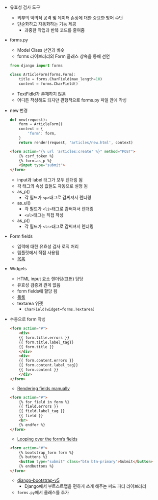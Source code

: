 - 유효성 검사 도구
    - 외부의 악의적 공격 및 데이터 손상에 대한 중요한 방어 수단
    - 단순화하고 자동화하는 기능 제공
        - 과중한 작업과 반복 코드를 줄여줌

- forms.py
    - Model Class 선언과 비슷
    - forms 라이브러리의 Form 클래스 상속을 통해 선언
    ```python
    from django import forms

    class ArticleForm(forms.Form):
        title = forms.CharField(max_length=10)
        content = forms.CharField()
    ```
    - TextFidld가 존재하지 않음
    - 어디든 작성해도 되지만 관행적으로 forms.py 파일 안에 작성

- new 변경
    ```python
    def new(request):
        form = ArticleForm()
        context = {
            'form': form,
        }
        return render(request, 'articles/new.html', context)
    ```
    ```html
    <form action="{% url 'articles:create' %}" method="POST">
        {% csrf_token %}
        {% form.as_p %}
        <input type="submit">
    </form>
    ```
    - input과 label 태그가 모두 렌더링 됨
    - 각 태그의 속성 값들도 자동으로 설정 됨
    - as_p()
        - 각 필드가 `<p>`태그로 감써져서 렌더링
    - as_ul()
        - 각 필드가 `<li>`태그로 감써져서 렌더링
        - `<ul>`태그는 직접 작성
    - as_p()
        - 각 필드가 `<tr>`태그로 감써져서 렌더링

- Form fields
    - 입력에 대한 유효성 검사 로직 처리
    - 템플릿에서 직접 사용됨
    - [목록](https://docs.djangoproject.com/ko/3.2/ref/forms/fields/)

- Widgets
    - HTML input 요소 렌더링(표현) 담당
    - 유효성 검증과 관계 없음
    - form fields에 할당 됨
    - [목록](https://docs.djangoproject.com/ko/3.2/ref/forms/widgets/#built-in-widgets)
    - textarea 위젯
        - `CharField(widget=forms.Textarea)`

- 수동으로 form 작성

    ```html
    <form action="#">
        <div>
        {{ form.title.errors }}
        {{ form.title.label_tag}}
        {{ form.title }}
        </div>
        <div>
        {{ form.content.errors }}
        {{ form.content.label_tag}}
        {{ form.content }}
        </div>
    </form>
    ```
    - [Rendering fields manually](https://docs.djangoproject.com/ko/3.2/topics/forms/#rendering-fields-manually)

    ```html
    <form action="#">
        {% for field in form %}
        {{ field.errors }}
        {{ field.label_tag }}
        {{ field }}
        <br>
        {% endfor %}
    </form>
    ```
    - [Looping over the form’s fields](https://docs.djangoproject.com/ko/3.2/topics/forms/#looping-over-the-form-s-fields)

    ```html
    <form action="#">
        {% bootstrap_form form %}
        {% buttons %}
        <button type="submit" class="btn btn-primary">Submit</button>
        {% endbuttons %}
    </form>
    ```
    - [django-bootstrap-v5](https://django-bootstrap-v5.readthedocs.io/en/latest/)
        - Django에서 부트스트랩을 편하게 쓰게 해주는 써드 파티 라이브러리
    - `forms.py`에서 클래스를 추가
